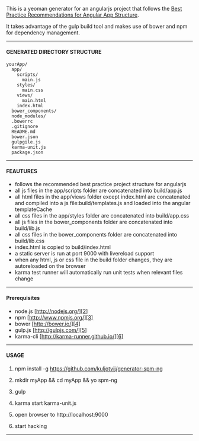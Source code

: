 This is a yeoman generator for an angularjs project that follows the [Best Practice Recommendations for Angular App Structure][1].

It takes advantage of the gulp build tool and makes use of bower and npm for dependency management.

-----

#### GENERATED DIRECTORY STRUCTURE ####

    yourApp/
      app/
        scripts/
          main.js
        styles/
          main.css
        views/
          main.html
        index.html
      bower_components/    
      node_modules/
      .bowerrc
      .gitignore
      README.md
      bower.json
      gulpgile.js
      karma-unit.js
      package.json

-----

#### FEAUTURES ####
- follows the recommended best practice project structure for angularjs
- all js files in the app/scripts folder are concatenated into build/app.js
- all html files in the app/views folder except index.html are concatenated and compiled into a js file:build/templates.js and loaded into the angular templateCache
- all css files in the app/styles folder are concatenated into build/app.css
- all js files in the bower_components folder are concatenated into build/lib.js
- all css files in the bower_components folder are concatenated into build/lib.css
- index.html is copied to build/index.html
- a static server is run at port 9000 with livereload support
- when any html, js or css file in the build folder changes, they are autoreloaded on the browser
- karma test runner will automatically run unit tests when relevant files change

-----

#### Prerequisites ####
- node.js [http://nodejs.org/][2]
- npm [http://www.npmjs.org/][3]
- bower [http://bower.io/][4]
- gulp.js [http://gulpjs.com/][5]
- karma-cli [http://karma-runner.github.io/][6]

-----

#### USAGE ####
1) npm install -g https://github.com/kuljotvij/generator-spm-ng

2) mkdir myApp && cd myApp && yo spm-ng

3) gulp

4) karma start karma-unit.js

5) open browser to http://localhost:9000

6) start hacking

----


  [1]: https://docs.google.com/document/d/1XXMvReO8-Awi1EZXAXS4PzDzdNvV6pGcuaF4Q9821Es/pub
  [2]: http://nodejs.org/
  [3]: http://www.npmjs.org/
  [4]: http://bower.io/
  [5]: http://gulpjs.com/
  [6]: http://karma-runner.github.io/
  [7]: https://github.com/henyojess/generator-gulp-ng/issues
